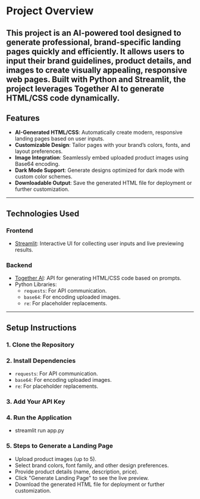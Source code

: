 # Project Overview

This project is an AI-powered tool designed to generate professional, brand-specific landing pages quickly and efficiently. It allows users to input their brand guidelines, product details, and images to create visually appealing, responsive web pages. Built with Python and Streamlit, the project leverages Together AI to generate HTML/CSS code dynamically.
---

## Features

- **AI-Generated HTML/CSS**: Automatically create modern, responsive landing pages based on user inputs.
- **Customizable Design**: Tailor pages with your brand’s colors, fonts, and layout preferences.
- **Image Integration**: Seamlessly embed uploaded product images using Base64 encoding.
- **Dark Mode Support**: Generate designs optimized for dark mode with custom color schemes.
- **Downloadable Output**: Save the generated HTML file for deployment or further customization.

---

## Technologies Used

### Frontend
- [Streamlit](https://streamlit.io): Interactive UI for collecting user inputs and live previewing results.

### Backend
- [Together AI](https://together.xyz): API for generating HTML/CSS code based on prompts.
- Python Libraries:
  - `requests`: For API communication.
  - `base64`: For encoding uploaded images.
  - `re`: For placeholder replacements.

---

## Setup Instructions

### 1. Clone the Repository
### 2. Install Dependencies
  - `requests`: For API communication.
  - `base64`: For encoding uploaded images.
  - `re`: For placeholder replacements.
### 3. Add Your API Key
### 4. Run the Application
  - streamlit run app.py
### 5. Steps to Generate a Landing Page
  - Upload product images (up to 5).
  - Select brand colors, font family, and other design preferences.
  - Provide product details (name, description, price).
  - Click "Generate Landing Page" to see the live preview.
  - Download the generated HTML file for deployment or further customization.


